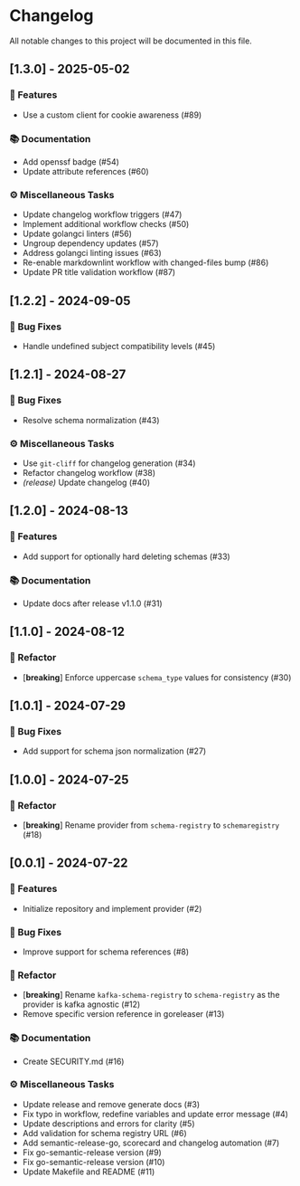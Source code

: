 # Changelog

All notable changes to this project will be documented in this file.

## [1.3.0] - 2025-05-02

### 🚀 Features

- Use a custom client for cookie awareness (#89)

### 📚 Documentation

- Add openssf badge (#54)
- Update attribute references (#60)

### ⚙️ Miscellaneous Tasks

- Update changelog workflow triggers (#47)
- Implement additional workflow checks (#50)
- Update golangci linters (#56)
- Ungroup dependency updates (#57)
- Address golangci linting issues (#63)
- Re-enable markdownlint workflow with changed-files bump (#86)
- Update PR title validation workflow (#87)

## [1.2.2] - 2024-09-05

### 🐛 Bug Fixes

- Handle undefined subject compatibility levels (#45)

## [1.2.1] - 2024-08-27

### 🐛 Bug Fixes

- Resolve schema normalization (#43)

### ⚙️ Miscellaneous Tasks

- Use `git-cliff` for changelog generation (#34)
- Refactor changelog workflow (#38)
- *(release)* Update changelog (#40)

## [1.2.0] - 2024-08-13

### 🚀 Features

- Add support for optionally hard deleting schemas (#33)

### 📚 Documentation

- Update docs after release v1.1.0 (#31)

## [1.1.0] - 2024-08-12

### 🚜 Refactor

- [**breaking**] Enforce uppercase `schema_type` values for consistency (#30)

## [1.0.1] - 2024-07-29

### 🐛 Bug Fixes

- Add support for schema json normalization (#27)

## [1.0.0] - 2024-07-25

### 🚜 Refactor

- [**breaking**] Rename provider from `schema-registry` to `schemaregistry` (#18)

## [0.0.1] - 2024-07-22

### 🚀 Features

- Initialize repository and implement provider (#2)

### 🐛 Bug Fixes

- Improve support for schema references (#8)

### 🚜 Refactor

- [**breaking**] Rename `kafka-schema-registry` to `schema-registry` as the provider is kafka agnostic (#12)
- Remove specific version reference in goreleaser (#13)

### 📚 Documentation

- Create SECURITY.md (#16)

### ⚙️ Miscellaneous Tasks

- Update release and remove generate docs (#3)
- Fix typo in workflow, redefine variables and update error message (#4)
- Update descriptions and errors for clarity (#5)
- Add validation for schema registry URL (#6)
- Add semantic-release-go, scorecard and changelog automation (#7)
- Fix go-semantic-release version (#9)
- Fix go-semantic-release version (#10)
- Update Makefile and README (#11)
